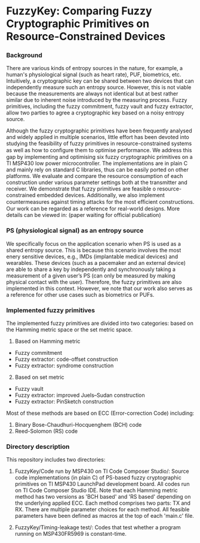 # FuzzyKey: Comparing Fuzzy Cryptographic Primitives on Resource-Constrained Devices

### Background

There are various kinds of entropy sources in the nature, for example, a human's physiological signal (such as heart rate), PUF, biometrics, etc. Intuitively, a cryptographic key can be shared between two devices that can independently measure such an entropy source. However, this is not viable because the measurements are always not identical but at best rather similar due to inherent noise introduced by the measuring process. Fuzzy primitives, including the fuzzy commitment, fuzzy vault and fuzzy extractor, allow two parties to agree a cryptographic key based on a noisy entropy source.

Although the fuzzy cryptographic primitives have been frequently analysed and widely applied in multiple scenarios, little effort has been devoted into studying the feasibility of fuzzy primitives in resource-constrained systems as well as how to conﬁgure them to optimise performance. We address this gap by implementing and optimising six fuzzy cryptographic primitives on a TI MSP430 low power microcontroller. The implementations are in plain C and mainly rely on standard C libraries, thus can be easily ported on other platforms. We evaluate and compare the resource consumption of each construction under various parameter settings both at the transmitter and receiver. We demonstrate that fuzzy primitives are feasible o resource-constrained embedded devices. Additionally, we also implement countermeasures against timing attacks for the most eﬃcient constructions. Our work can be regarded as a reference for real-world designs. More details can be viewed in: (paper waiting for official publication)

### PS (physiological signal) as an entropy source

We specifically focus on the application scenario when PS is used as a shared entropy source. This is because this scenario involves the most enery sensitive devices, e.g., IMDs (implantable medical devices) and wearables. These devices (such as a pacemaker and an external device) are able to share a key by independently and synchronously taking a measurement of a given user’s PS (can only be measured by making physical contact with the user). Therefore, the fuzzy primitives are also implemented in this context. However, we note that our work also serves as a reference for other use cases such as biometrics or PUFs.

### Implemented fuzzy primitives

The implemented fuzzy primitives are divided into two categories: based on the Hamming metric space or the set metric space.
1. Based on Hamming metric
- Fuzzy commitment
- Fuzzy extractor: code-offset construction 
- Fuzzy extractor: syndrome construction
2. Based on set metric
- Fuzzy vault
- Fuzzy extractor: improved Juels–Sudan construction
- Fuzzy extractor: PinSketch construction

Most of these methods are based on ECC (Error-correction Code) including:
1. Binary Bose-Chaudhuri-Hocquenghem (BCH) code
2. Reed-Solomon (RS) code

### Directory description

This repository includes two directories:
1. FuzzyKey/Code run by MSP430 on TI Code Composer Studio/: Source code implementations (in plain C) of PS-based fuzzy cryptographic primitives on TI MSP430 LaunchPad development board. All codes run on TI Code Composer Studio IDE. Note that each Hamming metric method has two versions as 'BCH based' and 'RS based' depending on the underlying applied ECC. Each method comprises two parts: TX and RX. There are multiple parameter choices for each method. All feasible parameters have been defined as macros at the top of each 'main.c' file.

2. FuzzyKey/Timing-leakage test/: Codes that test whether a program running on MSP430FR5969 is constant-time.



